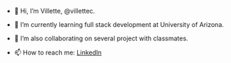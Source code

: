 
- 👋 Hi, I’m Villette, @villettec.

- 🌱 I’m currently learning full stack development at University of Arizona.
- 💞️ I’m also collaborating on several project with classmates.
- 📫 How to reach me: [LinkedIn](https://www.linkedin.com/in/villette-comfort-80ab86234/)
